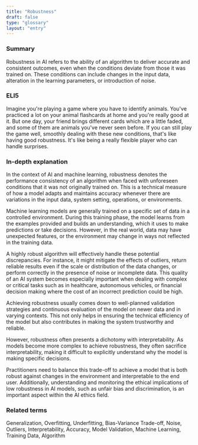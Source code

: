 ```yaml
---
title: "Robustness"
draft: false
type: "glossary"
layout: "entry"
---
```


### Summary
Robustness in AI refers to the ability of an algorithm to deliver accurate and consistent outcomes, even when the conditions deviate from those it was trained on. These conditions can include changes in the input data, alteration in the learning parameters, or introduction of noise.

### ELI5
Imagine you're playing a game where you have to identify animals. You've practiced a lot on your animal flashcards at home and you're really good at it. But one day, your friend brings different cards which are a little faded, and some of them are animals you've never seen before. If you can still play the game well, smoothly dealing with these new conditions, that's like having good robustness. It's like being a really flexible player who can handle surprises.

### In-depth explanation
In the context of AI and machine learning, robustness denotes the performance consistency of an algorithm when faced with unforeseen conditions that it was not originally trained on. This is a technical measure of how a model adapts and maintains accuracy whenever there are variations in the input data, system setting, operations, or environments.

Machine learning models are generally trained on a specific set of data in a controlled environment. During this training phase, the model learns from the examples provided and builds an understanding, which it uses to make predictions or take decisions. However, in the real world, data may have unexpected features, or the environment may change in ways not reflected in the training data. 

A highly robust algorithm will effectively handle these potential discrepancies. For instance, it might mitigate the effects of outliers, return reliable results even if the scale or distribution of the data changes, or perform correctly in the presence of noise or incomplete data. This quality of an AI system becomes especially important when dealing with complex or critical tasks such as in healthcare, autonomous vehicles, or financial decision making where the cost of an incorrect prediction could be high.

Achieving robustness usually comes down to well-planned validation strategies and continuous evaluation of the model on newer data and in varying contexts. This not only helps in ensuring the technical efficiency of the model but also contributes in making the system trustworthy and reliable.

However, robustness often presents a dichotomy with interpretability. As models become more complex to achieve robustness, they often sacrifice interpretability, making it difficult to explicitly understand why the model is making specific decisions. 

Practitioners need to balance this trade-off to achieve a model that is both robust against changes in the environment and interpretable to the end user. Additionally, understanding and monitoring the ethical implications of low robustness in AI models, such as unfair bias and discrimination, is an important aspect within the AI ethics field.

### Related terms
Generalization, Overfitting, Underfitting, Bias-Variance Trade-off, Noise, Outliers, Interpretability, Accuracy, Model Validation, Machine Learning, Training Data, Algorithm
